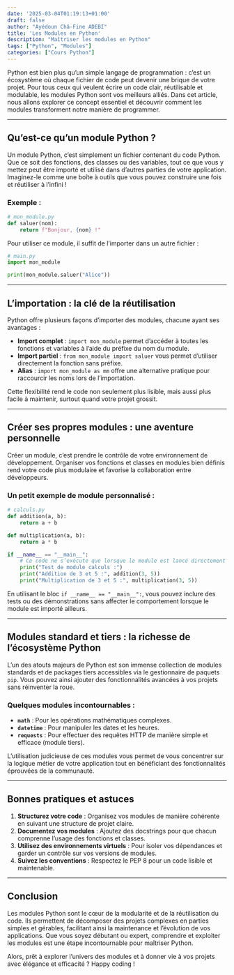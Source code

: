 ```yaml
---
date: '2025-03-04T01:19:13+01:00'
draft: false
author: "Ayédoun Châ-Fine ADEBI"
title: 'Les Modules en Python'
description: "Maîtriser les modules en Python"
tags: ["Python", "Modules"]
categories: ["Cours Python"]
---
```


Python est bien plus qu’un simple langage de programmation : c’est un écosystème où chaque fichier de code peut devenir une brique de votre projet. Pour tous ceux qui veulent écrire un code clair, réutilisable et modulable, les modules Python sont vos meilleurs alliés. Dans cet article, nous allons explorer ce concept essentiel et découvrir comment les modules transforment notre manière de programmer.

---

## Qu’est-ce qu’un module Python ?

Un module Python, c’est simplement un fichier contenant du code Python. Que ce soit des fonctions, des classes ou des variables, tout ce que vous y mettez peut être importé et utilisé dans d’autres parties de votre application. Imaginez-le comme une boîte à outils que vous pouvez construire une fois et réutiliser à l’infini !

### Exemple :
```python
# mon_module.py
def saluer(nom):
    return f"Bonjour, {nom} !"
```

Pour utiliser ce module, il suffit de l’importer dans un autre fichier :
```python
# main.py
import mon_module

print(mon_module.saluer("Alice"))
```

---

## L’importation : la clé de la réutilisation

Python offre plusieurs façons d’importer des modules, chacune ayant ses avantages :

- **Import complet** : `import mon_module` permet d’accéder à toutes les fonctions et variables à l’aide du préfixe du nom du module.
- **Import partiel** : `from mon_module import saluer` vous permet d’utiliser directement la fonction sans préfixe.
- **Alias** : `import mon_module as mm` offre une alternative pratique pour raccourcir les noms lors de l’importation.

Cette flexibilité rend le code non seulement plus lisible, mais aussi plus facile à maintenir, surtout quand votre projet grossit.

---

## Créer ses propres modules : une aventure personnelle

Créer un module, c’est prendre le contrôle de votre environnement de développement. Organiser vos fonctions et classes en modules bien définis rend votre code plus modulaire et favorise la collaboration entre développeurs.

### Un petit exemple de module personnalisé :
```python
# calculs.py
def addition(a, b):
    return a + b

def multiplication(a, b):
    return a * b

if __name__ == "__main__":
    # Ce code ne s’exécute que lorsque le module est lancé directement
    print("Test de module calculs :")
    print("Addition de 3 et 5 :", addition(3, 5))
    print("Multiplication de 3 et 5 :", multiplication(3, 5))
```

En utilisant le bloc `if __name__ == "__main__":`, vous pouvez inclure des tests ou des démonstrations sans affecter le comportement lorsque le module est importé ailleurs.

---

## Modules standard et tiers : la richesse de l’écosystème Python

L’un des atouts majeurs de Python est son immense collection de modules standards et de packages tiers accessibles via le gestionnaire de paquets `pip`. Vous pouvez ainsi ajouter des fonctionnalités avancées à vos projets sans réinventer la roue.

### Quelques modules incontournables :
- **`math`** : Pour les opérations mathématiques complexes.
- **`datetime`** : Pour manipuler les dates et les heures.
- **`requests`** : Pour effectuer des requêtes HTTP de manière simple et efficace (module tiers).

L’utilisation judicieuse de ces modules vous permet de vous concentrer sur la logique métier de votre application tout en bénéficiant des fonctionnalités éprouvées de la communauté.

---

## Bonnes pratiques et astuces

1. **Structurez votre code** : Organisez vos modules de manière cohérente en suivant une structure de projet claire.
2. **Documentez vos modules** : Ajoutez des docstrings pour que chacun comprenne l’usage des fonctions et classes.
3. **Utilisez des environnements virtuels** : Pour isoler vos dépendances et garder un contrôle sur vos versions de modules.
4. **Suivez les conventions** : Respectez le PEP 8 pour un code lisible et maintenable.

---

## Conclusion

Les modules Python sont le cœur de la modularité et de la réutilisation du code. Ils permettent de décomposer des projets complexes en parties simples et gérables, facilitant ainsi la maintenance et l’évolution de vos applications. Que vous soyez débutant ou expert, comprendre et exploiter les modules est une étape incontournable pour maîtriser Python.

Alors, prêt à explorer l’univers des modules et à donner vie à vos projets avec élégance et efficacité ? Happy coding !
